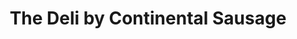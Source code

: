 ---
title: "The Deli by Continental Sausage"
url: /vancouver/the-deli-by-continental-sausage/
shop: convenience
---